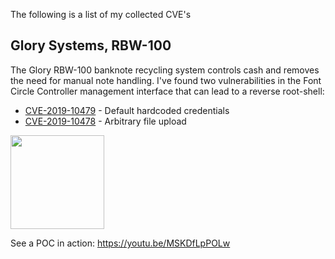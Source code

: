 The following is a list of my collected CVE's

## Glory Systems, RBW-100
The Glory RBW-100 banknote recycling system controls cash and removes the need for manual note handling. I've found two vulnerabilities in the Font Circle Controller management interface that can lead to a reverse root-shell:
* [CVE-2019-10479](https://github.com/warringaa/CVEs/tree/master/CVE-2019-10478/README.md) - Default hardcoded credentials
* [CVE-2019-10478](https://github.com/warringaa/CVEs/tree/master/CVE-2019-10478/README.md) - Arbitrary file upload
<img src="https://www.glory-global.com/-/media/GloryGlobal/Images/Product-and-Service/rbw100oem-hero-680x970-desktop.jpg?h=485&la=en-US&w=340&hash=47E7639F6120688E65216CDA6A1C6288BD86DD5F" width="150">

See a POC in action: https://youtu.be/MSKDfLpPOLw
